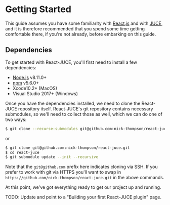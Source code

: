 # Getting Started

This guide assumes you have some familiarity with [React.js](https://reactjs.org/) and with [JUCE](https://juce.com/), and it is therefore recommended that you spend some time getting comfortable there, if you're not already, before embarking on this guide.

## Dependencies

To get started with React-JUCE, you'll first need to install a few dependencies:

- [Node.js](https://nodejs.org/en/) v8.11.0+
- [npm](https://www.npmjs.com/) v5.6.0+
- Xcode10.2+ (MacOS)
- Visual Studio 2017+ (Windows)

Once you have the dependencies installed, we need to clone the React-JUCE repository
itself. React-JUCE's git repository contains necessary submodules, so we'll need to
collect those as well, which we can do one of two ways:

```bash
$ git clone --recurse-submodules git@github.com:nick-thompson/react-juce.git
```

or

```bash
$ git clone git@github.com:nick-thompson/react-juce.git
$ cd react-juce
$ git submodule update --init --recursive
```

Note that the `git@github.com` prefix here indicates cloning via SSH. If you prefer
to work with git via HTTPS you'll want to swap in `https://github.com/nick-thompson/react-juce.git`
in the above commands.

At this point, we've got everything ready to get our project up and running.

TODO: Update and point to a "Building your first React-JUCE plugin" page.
